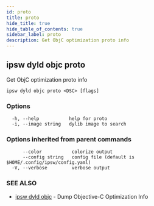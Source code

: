 ```yaml
---
id: proto
title: proto
hide_title: true
hide_table_of_contents: true
sidebar_label: proto
description: Get ObjC optimization proto info
---
```

## ipsw dyld objc proto

Get ObjC optimization proto info

```
ipsw dyld objc proto <DSC> [flags]
```

### Options

```
  -h, --help           help for proto
  -i, --image string   dylib image to search
```

### Options inherited from parent commands

```
      --color           colorize output
      --config string   config file (default is $HOME/.config/ipsw/config.yaml)
  -V, --verbose         verbose output
```

### SEE ALSO

* [ipsw dyld objc](/docs/cli/ipsw/dyld/objc)	 - Dump Objective-C Optimization Info

